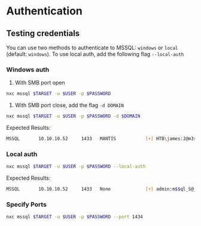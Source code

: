 # Authentication

## Testing credentials

You can use two methods to authenticate to MSSQL: `windows` or `local` (default: `windows`). To use local auth, add the following flag `--local-auth`

### **Windows auth**

1. With SMB port open

```bash
nxc mssql $TARGET -u $USER -p $PASSWORD
```

1. With SMB port close, add the flag `-d DOMAIN`

```bash
nxc mssql $TARGET -u $USER -p $PASSWORD -d $DOMAIN
```

Expected Results:

```bash
MSSQL       10.10.10.52     1433   MANTIS           [+] HTB\james:J@m3s_P@ssW0rd! 
```

### **Local auth**

```bash
nxc mssql $TARGET -u $USER -p $PASSWORD --local-auth
```

Expected Results:

```bash
MSSQL       10.10.10.52     1433   None             [+] admin:m$$ql_S@_P@ssW0rd! (Pwn3d!)
```

### Specify Ports

```bash
nxc mssql $TARGET -u $USER -p $PASSWORD --port 1434
```
